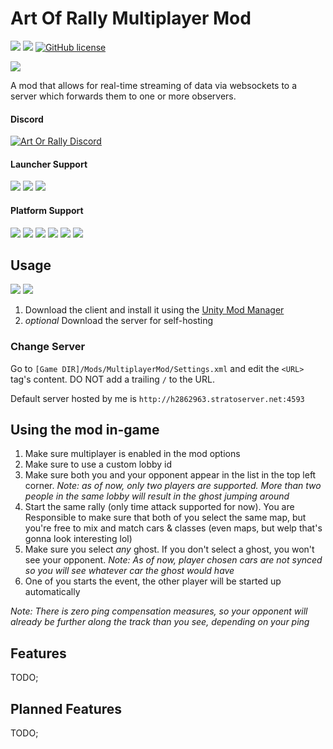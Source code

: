 # Art Of Rally Multiplayer Mod

[![](https://img.shields.io/github/v/release/Theaninova/aormp?label=Download)](https://github.com/Theaninova/aormp/releases/latest)
![](https://img.shields.io/badge/Game%20Version-v1.3.3a-blue)
[![GitHub license](https://img.shields.io/github/license/theaninova/aormp.svg)](https://github.com/wulkanat/aormp/blob/master/LICENSE)

[![](https://img.shields.io/badge/Server-GitHub-23292F)](https://github.com/Theaninova/aorc-server)

A mod that allows for real-time streaming of data via websockets to a
server which forwards them to one or more observers.

#### Discord
[![Art Or Rally Discord](https://badgen.net/discord/members/Sx3e7qGTh9)](https://discord.gg/Sx3e7qGTh9)

#### Launcher Support
![](https://img.shields.io/badge/GOG-Supprted-green)
![](https://img.shields.io/badge/Steam-Supprted-green)
![](https://img.shields.io/badge/Epic-Untested-yellow)

#### Platform Support
![](https://img.shields.io/badge/Windows-Supprted-green)
![](https://img.shields.io/badge/Linux-Untested-yellow)
![](https://img.shields.io/badge/OS%2FX-Untested-yellow)
![](https://img.shields.io/badge/PlayStation-Not%20Supprted-red)
![](https://img.shields.io/badge/XBox-Not%20Supprted-red)
![](https://img.shields.io/badge/Switch-Not%20Supprted-red)

## Usage

[![](https://img.shields.io/github/v/release/Theaninova/aromp?label=Download%20Client%20Mod)](https://github.com/Theaninova/aormp/releases/latest)
[![](https://img.shields.io/github/v/release/Theaninova/aorc-server?label=Download%20Server)](https://github.com/Theaninova/aorc-server/releases/latest)

1. Download the client and install it using the [Unity Mod Manager](https://www.nexusmods.com/site/mods/21/)
2. *optional* Download the server for self-hosting

### Change Server

Go to `[Game DIR]/Mods/MultiplayerMod/Settings.xml` and edit the
`<URL>` tag's content. DO NOT add a trailing `/` to the URL.

Default server hosted by me is `http://h2862963.stratoserver.net:4593`

## Using the mod in-game

1. Make sure multiplayer is enabled in the mod options
2. Make sure to use a custom lobby id
3. Make sure both you and your opponent appear in the list in the top
   left corner. *Note: as of now, only two players are supported.
   More than two people in the same lobby will result in the ghost
   jumping around*
4. Start the same rally (only time attack supported for now). You are
   Responsible to make sure that both of you select the same map, but
   you're free to mix and match cars & classes (even maps, but welp that's
   gonna look interesting lol)
5. Make sure you select *any* ghost. If you don't select a ghost, you
   won't see your opponent.
   *Note: As of now, player chosen cars are not synced so you will
   see whatever car the ghost would have*
6. One of you starts the event, the other player will be started up
   automatically

*Note: There is zero ping compensation measures, so your opponent will
already be further along the track than you see, depending on your ping*

## Features

TODO;

## Planned Features

TODO;